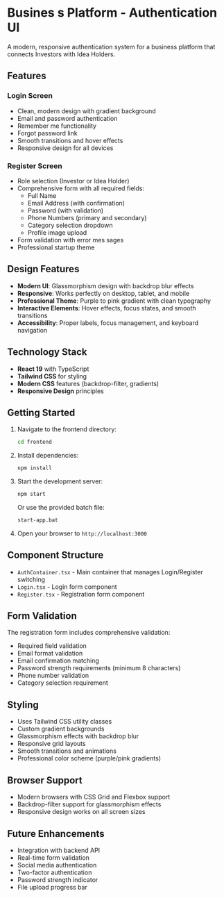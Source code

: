# Busines   s Platform - Authentication UI

A modern, responsive authentication system for a business platform that connects Investors with Idea Holders.

## Features

### Login Screen
- Clean, modern design with gradient background
- Email and password authentication
- Remember me functionality
- Forgot password link
- Smooth transitions and hover effects
- Responsive design for all devices
 
### Register Screen
- Role selection (Investor or Idea Holder)
- Comprehensive form with all required fields:
  - Full Name
  - Email Address (with confirmation)
  - Password (with validation)
  - Phone Numbers (primary and secondary)
  - Category selection dropdown
  - Profile image upload
- Form validation with error mes
sages
- Professional startup theme

## Design Features

- **Modern UI**: Glassmorphism design with backdrop blur effects
- **Responsive**: Works perfectly on desktop, tablet, and mobile
- **Professional Theme**: Purple to pink gradient with clean typography
- **Interactive Elements**: Hover effects, focus states, and smooth transitions
- **Accessibility**: Proper labels, focus management, and keyboard navigation

## Technology Stack

- **React 19** with TypeScript
- **Tailwind CSS** for styling
- **Modern CSS** features (backdrop-filter, gradients)
- **Responsive Design** principles

## Getting Started

1. Navigate to the frontend directory:
   ```bash
   cd frontend
   ```

2. Install dependencies:
   ```bash
   npm install
   ```

3. Start the development server:
   ```bash
   npm start
   ```
   
   Or use the provided batch file:
   ```bash
   start-app.bat
   ```

4. Open your browser to `http://localhost:3000`

## Component Structure

- `AuthContainer.tsx` - Main container that manages Login/Register switching
- `Login.tsx` - Login form component
- `Register.tsx` - Registration form component

## Form Validation

The registration form includes comprehensive validation:
- Required field validation
- Email format validation
- Email confirmation matching
- Password strength requirements (minimum 8 characters)
- Phone number validation
- Category selection requirement

## Styling

- Uses Tailwind CSS utility classes
- Custom gradient backgrounds
- Glassmorphism effects with backdrop blur
- Responsive grid layouts
- Smooth transitions and animations
- Professional color scheme (purple/pink gradients)

## Browser Support

- Modern browsers with CSS Grid and Flexbox support
- Backdrop-filter support for glassmorphism effects
- Responsive design works on all screen sizes

## Future Enhancements

- Integration with backend API
- Real-time form validation
- Social media authentication
- Two-factor authentication
- Password strength indicator
- File upload progress bar 